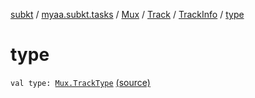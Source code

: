 [subkt](../../../../index.md) / [myaa.subkt.tasks](../../../index.md) / [Mux](../../index.md) / [Track](../index.md) / [TrackInfo](index.md) / [type](./type.md)

# type

`val type: `[`Mux.TrackType`](../../-track-type/index.md) [(source)](https://github.com/Myaamori/SubKt/blob/0.1.10/src/main/kotlin/myaa/subkt/tasks/muxtask.kt#L169)